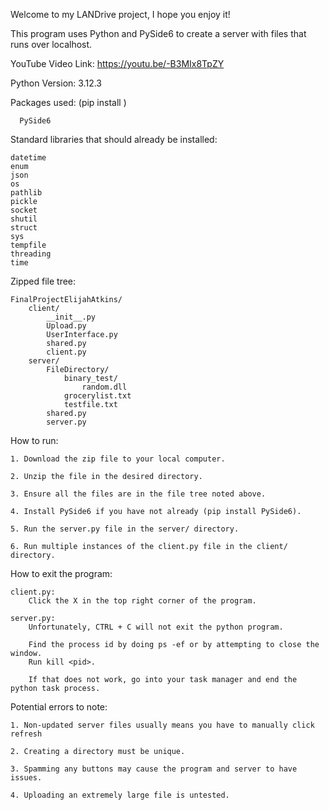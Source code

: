 Welcome to my LANDrive project, I hope you enjoy it!

This program uses Python and PySide6 to create a server with files that runs over localhost. 

YouTube Video Link:
    https://youtu.be/-B3MIx8TpZY

Python Version:
    3.12.3

Packages used: (pip install <package>) 

      PySide6
  
  Standard libraries that should already be installed:
  
    datetime
    enum
    json
    os
    pathlib
    pickle
    socket
    shutil
    struct
    sys
    tempfile
    threading
    time


Zipped file tree:

    FinalProjectElijahAtkins/
        client/
            __init__.py
            Upload.py
            UserInterface.py
            shared.py
            client.py
        server/
            FileDirectory/
                binary_test/
                    random.dll
                grocerylist.txt
                testfile.txt
            shared.py
            server.py

How to run:

    1. Download the zip file to your local computer.
    
    2. Unzip the file in the desired directory.

    3. Ensure all the files are in the file tree noted above.
    
    4. Install PySide6 if you have not already (pip install PySide6).
    
    5. Run the server.py file in the server/ directory. 
    
    6. Run multiple instances of the client.py file in the client/ directory.


How to exit the program: 
    
    client.py: 
        Click the X in the top right corner of the program.
    
    server.py:
        Unfortunately, CTRL + C will not exit the python program.
        
        Find the process id by doing ps -ef or by attempting to close the window.
        Run kill <pid>. 

        If that does not work, go into your task manager and end the python task process.


Potential errors to note:

    1. Non-updated server files usually means you have to manually click refresh
    
    2. Creating a directory must be unique. 
    
    3. Spamming any buttons may cause the program and server to have issues. 
    
    4. Uploading an extremely large file is untested.
